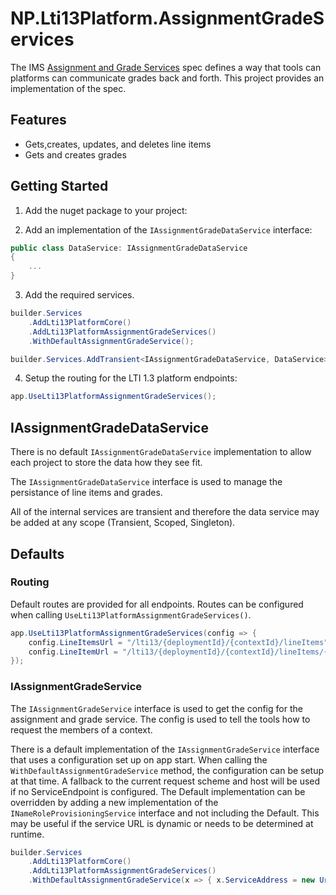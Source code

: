 ﻿# NP.Lti13Platform.AssignmentGradeServices

The IMS [Assignment and Grade Services](https://www.imsglobal.org/spec/lti-ags/v2p0/) spec defines a way that tools can platforms can communicate grades back and forth. This project provides an implementation of the spec.

## Features

- Gets,creates, updates, and deletes line items
- Gets and creates grades

## Getting Started

1. Add the nuget package to your project:

2. Add an implementation of the `IAssignmentGradeDataService` interface:

```csharp
public class DataService: IAssignmentGradeDataService
{
    ...
}
```

3. Add the required services.

```csharp
builder.Services
    .AddLti13PlatformCore()
    .AddLti13PlatformAssignmentGradeServices()
    .WithDefaultAssignmentGradeService();

builder.Services.AddTransient<IAssignmentGradeDataService, DataService>();
```

4. Setup the routing for the LTI 1.3 platform endpoints:

```csharp
app.UseLti13PlatformAssignmentGradeServices();
```

## IAssignmentGradeDataService

There is no default `IAssignmentGradeDataService` implementation to allow each project to store the data how they see fit.

The `IAssignmentGradeDataService` interface is used to manage the persistance of line items and grades.

All of the internal services are transient and therefore the data service may be added at any scope (Transient, Scoped, Singleton).

## Defaults

### Routing

Default routes are provided for all endpoints. Routes can be configured when calling `UseLti13PlatformAssignmentGradeServices()`.

```csharp
app.UseLti13PlatformAssignmentGradeServices(config => {
    config.LineItemsUrl = "/lti13/{deploymentId}/{contextId}/lineItems"; // {deploymentId} and {contextId} are required
    config.LineItemUrl = "/lti13/{deploymentId}/{contextId}/lineItems/{lineItemId}"; // {deploymentId}, {contextId}, and {lineItemId} are required
});
```

### IAssignmentGradeService

The `IAssignmentGradeService` interface is used to get the config for the assignment and grade service. The config is used to tell the tools how to request the members of a context.

There is a default implementation of the `IAssignmentGradeService` interface that uses a configuration set up on app start. When calling the `WithDefaultAssignmentGradeService` method, the configuration can be setup at that time. A fallback to the current request scheme and host will be used if no ServiceEndpoint is configured. The Default implementation can be overridden by adding a new implementation of the `INameRoleProvisioningService` interface and not including the Default. This may be useful if the service URL is dynamic or needs to be determined at runtime.

```csharp
builder.Services
    .AddLti13PlatformCore()
    .AddLti13PlatformAssignmentGradeServices()
    .WithDefaultAssignmentGradeService(x => { x.ServiceAddress = new Uri("https://<mysite>") });
```